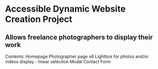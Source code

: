 # Accessible Dynamic Website Creation Project

## Allows freelance photographers to display their work

Contents: 
Homepage
Photographer page x6
Lightbox for photos and/or videos display - linear selection
Modal Contact Form
